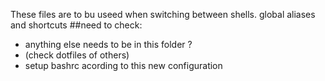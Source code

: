 These files are to bu useed when switching between shells.
global aliases and shortcuts
##need to check:
* anything else needs to be in this folder ?
* (check dotfiles of others)
* setup bashrc acording to this new configuration
